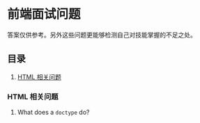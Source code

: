 # 前端面试问题
答案仅供参考。另外这些问题更能够检测自己对技能掌握的不足之处。


## 目录
1. [HTML 相关问题](#html-quesition)

### <a name='html-quesition'>HTML 相关问题</a>
1. What does a `doctype` do?
